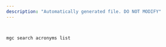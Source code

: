 ```yaml
---
description: "Automatically generated file. DO NOT MODIFY"
---
```


```bash


mgc search acronyms list

```